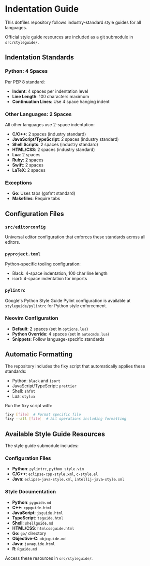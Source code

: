 # Indentation Guide

This dotfiles repository follows industry-standard style guides for all languages.

Official style guide resources are included as a git submodule in `src/styleguide/`.

## Indentation Standards

### Python: 4 Spaces
Per PEP 8 standard:
- **Indent**: 4 spaces per indentation level
- **Line Length**: 100 characters maximum
- **Continuation Lines**: Use 4 space hanging indent

### Other Languages: 2 Spaces
All other languages use 2-space indentation:
- **C/C++**: 2 spaces (industry standard)
- **JavaScript/TypeScript**: 2 spaces (industry standard)
- **Shell Scripts**: 2 spaces (industry standard)
- **HTML/CSS**: 2 spaces (industry standard)
- **Lua**: 2 spaces
- **Ruby**: 2 spaces
- **Swift**: 2 spaces
- **LaTeX**: 2 spaces

### Exceptions
- **Go**: Uses tabs (gofmt standard)
- **Makefiles**: Require tabs

## Configuration Files

### `src/editorconfig`
Universal editor configuration that enforces these standards across all editors.

### `pyproject.toml`
Python-specific tooling configuration:
- Black: 4-space indentation, 100 char line length
- isort: 4-space indentation for imports

### `pylintrc`
Google's Python Style Guide Pylint configuration is available at `styleguide/pylintrc` for Python style enforcement.

### Neovim Configuration
- **Default**: 2 spaces (set in `options.lua`)
- **Python Override**: 4 spaces (set in `autocmds.lua`)
- **Snippets**: Follow language-specific standards

## Automatic Formatting

The repository includes the fixy script that automatically applies these standards:
- Python: `black` and `isort`
- JavaScript/TypeScript: `prettier`
- Shell: `shfmt`
- Lua: `stylua`

Run the fixy script with:
```bash
fixy [file]  # Format specific file
fixy --all [file]  # All operations including formatting
```

## Available Style Guide Resources

The style guide submodule includes:

### Configuration Files
- **Python**: `pylintrc`, `python_style.vim`
- **C/C++**: `eclipse-cpp-style.xml`, `c-style.el`
- **Java**: `eclipse-java-style.xml`, `intellij-java-style.xml`

### Style Documentation
- **Python**: `pyguide.md`
- **C++**: `cppguide.html`
- **JavaScript**: `jsguide.html`
- **TypeScript**: `tsguide.html`
- **Shell**: `shellguide.md`
- **HTML/CSS**: `htmlcssguide.html`
- **Go**: `go/` directory
- **Objective-C**: `objcguide.md`
- **Java**: `javaguide.html`
- **R**: `Rguide.md`

Access these resources in `src/styleguide/`.